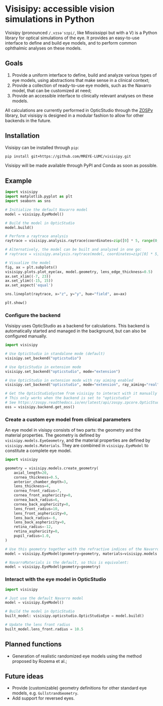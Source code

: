 # Visisipy: accessible vision simulations in Python

Visisipy (pronounced `/ˌvɪsəˈsɪpi/`, like Mississippi but with a V) is a Python library for optical simulations of the eye.
It provides an easy-to-use interface to define and build eye models, and to perform common ophthalmic analyses on these models.

## Goals

1. Provide a uniform interface to define, build and analyze various types of eye models, using abstractions that make sense in a clinical context;
2. Provide a collection of ready-to-use eye models, such as the Navarro model, that can be customized at need;
3. Provide an accessible interface to clinically relevant analyses on these models.

All calculations are currently performed in OpticStudio through the [ZOSPy][zospy] library, but visisipy is designed in a
modular fashion to allow for other backends in the future.

## Installation

Visisipy can be installed through `pip`:

```bash
pip install git+https://github.com/MREYE-LUMC/visisipy.git
```

Visisipy will be made available through PyPI and Conda as soon as possible.

## Example

```python
import visisipy
import matplotlib.pyplot as plt
import seaborn as sns

# Initialize the default Navarro model
model = visisipy.EyeModel()

# Build the model in OpticStudio
model.build()

# Perform a raytrace analysis
raytrace = visisipy.analysis.raytrace(coordinates=zip([0] * 5, range(0, 60, 10)))

# Alternatively, the model can be built and analyzed in one go:
# raytrace = visisipy.analysis.raytrace(model, coordinates=zip([0] * 5, range(0, 60, 10)))

# Visualize the model
fig, ax = plt.subplots()
visisipy.plots.plot_eye(ax, model.geometry, lens_edge_thickness=0.5)
ax.set_xlim((-7, 23))
ax.set_ylim((-15, 15))
ax.set_aspect('equal')

sns.lineplot(raytrace, x="z", y="y", hue="field", ax=ax)

plt.show()
```

### Configure the backend

Visisipy uses OpticStudio as a backend for calculations.
This backend is automatically started and managed in the background, but can also be configured manually.

```python
import visisipy

# Use OpticStudio in standalone mode (default)
visisipy.set_backend("opticstudio")

# Use OpticStudio in extension mode
visisipy.set_backend("opticstudio", mode="extension")

# Use OpticStudio in extension mode with ray aiming enabled
visisipy.set_backend("opticstudio", mode="extension", ray_aiming="real")

# Get the OpticStudioSystem from visisipy to interact with it manually
# This only works when the backend is set to "opticstudio"
# See https://zospy.readthedocs.io/en/latest/api/zospy.zpcore.OpticStudioSystem.html for documentation of this object
oss = visisipy.backend.get_oss()
```

### Create a custom eye model from clinical parameters

An eye model in visispy consists of two parts: the geometry and the material properties.
The geometry is defined by `visisipy.models.EyeGeometry`, and the material properties are defined by `visisipy.models.Materials`.
They are combined in `visisipy.EyeModel` to constitute a complete eye model.

```python
import visisipy

geometry = visisipy.models.create_geometry(
    axial_length=20,
    cornea_thickness=0.5,
    anterior_chamber_depth=3,
    lens_thickness=4,
    cornea_front_radius=7,
    cornea_front_asphericity=0,
    cornea_back_radius=6,
    cornea_back_asphericity=0,
    lens_front_radius=10,
    lens_front_asphericity=0,
    lens_back_radius=-6,
    lens_back_asphericity=0,
    retina_radius=-12,
    retina_asphericity=0,
    pupil_radius=1.0,
)

# Use this geometry together with the refractive indices of the Navarro model
model = visisipy.EyeModel(geometry=geometry, materials=visisipy.models.materials.NavarroMaterials())

# NavarroMaterials is the default, so this is equivalent:
model = visisipy.EyeModel(geometry=geometry)
```

### Interact with the eye model in OpticStudio

```python
import visisipy

# Just use the default Navarro model
model = visisipy.EyeModel()

# Build the model in OpticStudio
built_model: visisipy.opticstudio.OpticStudioEye = model.build()

# Update the lens front radius
built_model.lens_front.radius = 10.5
```

## Planned functions

- Generation of realistic randomized eye models using the method proposed by Rozema et al.;

## Future ideas

- Provide (customizable) geometry definitions for other standard eye models, e.g. `GullstrandGeometry`.
- Add support for reversed eyes.

[zospy]: https://zospy.readthedocs.io/
